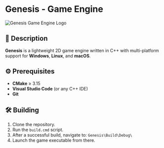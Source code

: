 # Genesis - Game Engine

![Genesis Game Engine Logo](https://github.com/user-attachments/assets/d30ed9b0-691f-43e2-b7e6-06c62de2c10a)

## 📝 Description

**Genesis** is a lightweight 2D game engine written in C++ with multi-platform support for **Windows**, **Linux**, and **macOS**.

## ⚙️ Prerequisites

- **CMake** ≥ 3.15  
- **Visual Studio Code** (or any C++ IDE)  
- **Git**

## 🛠️ Building

1. Clone the repository.
2. Run the `build.cmd` script.
3. After a successful build, navigate to:
`Genesis\Build\Debug\`
5. Launch the game executable from there.


